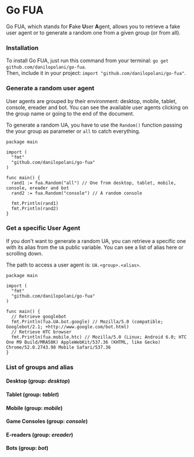# Go FUA
Go FUA, which stands for **F**ake **U**ser **A**gent, allows you to retrieve a fake user agent or to generate a random one from a given group (or from all).

### Installation

To install Go FUA, just run this command from your terminal: `go get github.com/danilopolani/go-fua`.  
Then, include it in your project: `import "github.com/danilopolani/go-fua"`.

### Generate a random user agent

User agents are grouped by their environment: desktop, mobile, tablet, console, ereader and bot. You can see the available user agents clicking on the group name or going to the end of the document.  
  
To generate a random UA, you have to use the `Random()` function passing the your group as parameter or `all` to catch everything.

```
package main

import (
  "fmt"
  "github.com/danilopolani/go-fua"
)

func main() {
  rand1 := fua.Random("all") // One from desktop, tablet, mobile, console, ereader and bot
  rand2 := fua.Random("console") // A random console
  
  fmt.Println(rand1)
  fmt.Println(rand2)
}
```

### Get a specific User Agent

If you don't want to generate a random UA, you can retrieve a specific one with its alias from the `UA` public variable. You can see a list of alias here or scrolling down.   
  
The path to access a user agent is: `UA.<group>.<alias>`.

```
package main

import (
  "fmt"
  "github.com/danilopolani/go-fua"
)

func main() {
  // Retrieve googlebot
  fmt.Println(fua.UA.bot.google) // Mozilla/5.0 (compatible; Googlebot/2.1; +http://www.google.com/bot.html)
  // Retrieve HTC browser
  fmt.Println(fua.mobile.htc) // Mozilla/5.0 (Linux; Android 6.0; HTC One M9 Build/MRA58K) AppleWebKit/537.36 (KHTML, like Gecko) Chrome/52.0.2743.98 Mobile Safari/537.36
}
```

### List of groups and alias

#### Desktop (group: *desktop*)
#### Tablet (group: *tablet*)
#### Mobile (group: *mobile*)
#### Game Consoles (group: *console*)
#### E-readers (group: *ereader*)
#### Bots (group: *bot*)
